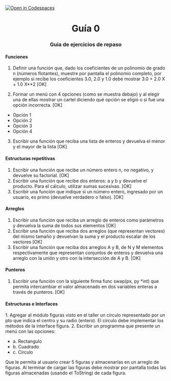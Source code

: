 [![Open in Codespaces](https://classroom.github.com/assets/launch-codespace-f4981d0f882b2a3f0472912d15f9806d57e124e0fc890972558857b51b24a6f9.svg)](https://classroom.github.com/open-in-codespaces?assignment_repo_id=10498641)
<h1 align="center">Guía 0</h1>

<h3 align="center">Guia de ejercicios de repaso</h2>

<h4>Funciones</h4>

1. Definir una función que, dado los coeficientes de un polinomio de grado n (números flotantes), muestre por pantalla el polinomio completo, por ejemplo si recibe los coeficientes 3.0, 2.0 y 1.0 debe mostrar 3.0 + 2.0 X + 1.0 X**2 [OK]

2. Formar un menú con 4 opciones (como se muestra debajo) y al elegir una de ellas mostrar un cartel diciendo qué opción se eligió o si fue una opción incorrecta. [OK]
- Opción 1
- Opción 2
- Opción 3
- Opción 4
3. Escribir una función que reciba una lista de enteros y devuelva el menor y el mayor de la lista [OK]

<h4>Estructuras repetitivas</h4>

1. Escribir una función que recibe un número entero n, no negativo, y devuelve su factorial. [OK]
2. Escribir una función que recibe dos enteros: a y b y devuelve el producto. Para el cálculo, utilizar sumas sucesivas. [OK]
3. Escribir una función que indique si un número entero, ingresado por un usuario, es primo (devuelve verdadero o falso). [OK]

<h4>Arreglos</h4>

1. Escribir una función que reciba un arreglo de enteros como parámetros y devuelva la suma de todos sus elementos [OK]
2. Escribir una función que reciba dos arreglos (que representan vectores) del mismo tamaño y devuelvan la suma y el producto escalar de los vectores [OK]
3. Escribir una función que reciba dos arreglos A y B, de N y M elementos respectivamente que representan conjuntos de enteros y devuelva una arreglo con la unión y otro con la intersección de A y B. [OK]

<h4>Punteros</h4>

1. Escribir una función con la siguiente firma func swap(px, py *int) que permita intercambiar el valor almacenado en dos variables enteras a través de punteros. [OK]

<h4>Estructuras e Interfaces</h4>
1. Agregar al módulo figuras visto en el taller un círculo representado por un pto que indica el centro y su radio (entero). El círculo debe implementar los métodos de la interface figura.
2. Escribir un programma que presente un menú con las opciones:

- a. Rectangulo
- b. Cuadrado
- c. Circulo

Que le permita al usuario crear 5 figuras y almacenarlas en un arreglo de figuras. Al terminar de cargar las figuras debe mostrar por pantalla todas las figuras almacenadas (usando el ToString) de cada figura.
